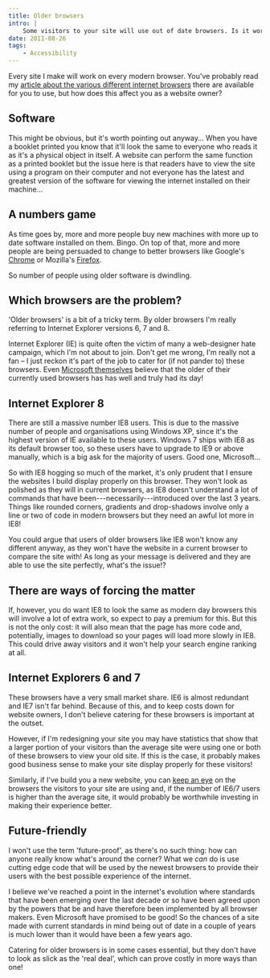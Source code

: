 ```yaml
---
title: Older browsers
intro: |
    Some visitors to your site will use out of date browsers. Is it worth catering for these visitors? Here's how to make an informed decision.
date: 2011-08-26
tags:
    - Accessibility
---
```


Every site I make will work on every modern browser. You've probably read my [article about the various different internet browsers](/resources/whats-in-a-browser) there are available for you to use, but how does this affect you as a website owner?


## Software

This might be obvious, but it's worth pointing out anyway… When you have a booklet printed you know that it'll look the same to everyone who reads it as it's a physical object in itself. A website can perform the same function as a printed booklet but the issue here is that readers have to view the site using a program on their computer and not everyone has the latest and greatest version of the software for viewing the internet installed on their machine…


## A numbers game

As time goes by, more and more people buy new machines with more up to date software installed on them. Bingo. On top of that, more and more people are being persuaded to change to better browsers like Google's [Chrome](https://www.google.com/chrome/) or Mozilla's [Firefox](https://www.mozilla.org/firefox/new/).

So number of people using older software is dwindling.


## Which browsers are the problem?

'Older browsers' is a bit of a tricky term. By older browsers I'm really referring to Internet Explorer versions 6, 7 and 8.

Internet Explorer (IE) is quite often the victim of many a web-designer hate campaign, which I'm not about to join. Don't get me wrong, I'm really not a fan – I just reckon it's part of the job to cater for (if not pander to) these browsers. Even [Microsoft themselves](//www.ie6death.com/) believe that the older of their currently used browsers has has well and truly had its day!


## Internet Explorer 8

There are still a massive number IE8 users. This is due to the massive number of people and organisations using Windows XP, since it's the highest version of IE available to these users. Windows 7 ships with IE8 as its default browser too, so these users have to upgrade to IE9 or above manually, which is a big ask for the majority of users. Good one, Microsoft…

So with IE8 hogging so much of the market, it's only prudent that I ensure the websites I build display properly on this browser. They won't look as polished as they will in current browsers, as IE8 doesn't understand a lot of commands that have been---necessarily---introduced over the last 3 years. Things like rounded corners, gradients and drop-shadows involve only a line or two of code in modern browsers but they need an awful lot more in IE8!

You could argue that users of older browsers like IE8 won't know any different anyway, as they won't have the website in a current browser to compare the site with! As long as your message is delivered and they are able to use the site perfectly, what's the issue!?


## There are ways of forcing the matter

If, however, you do want IE8 to look the same as modern day browsers this will involve a lot of extra work, so expect to pay a premium for this. But this is not the only cost: it will also mean that the page has more code and, potentially, images to download so your pages will load more slowly in IE8. This could drive away visitors and it won't help your search engine ranking at all.


## Internet Explorers 6 and 7

These browsers have a very small market share. IE6 is almost redundant and IE7 isn't far behind. Because of this, and to keep costs down for website owners, I don't believe catering for these browsers is important at the outset.

However, if I'm redesigning your site you may have statistics that show that a larger portion of your visitors than the average site were using one or both of these browsers to view your old site. If this is the case, it probably makes good business sense to make your site display properly for these visitors!

Similarly, if I've build you a new website, you can [keep an eye](/resources/google-analytics) on the browsers the visitors to your site are using and, if the number of IE6/7 users is higher than the average site, it would probably be worthwhile investing in making their experience better.


## Future-friendly

I won't use the term 'future-proof', as there's no such thing: how can anyone really know what's around the corner? What we _can_ do is use cutting edge code that will be used by the newest browsers to provide their users with the best possible experience of the internet.

I believe we've reached a point in the internet's evolution where standards that have been emerging over the last decade or so have been agreed upon by the powers that be and have therefore been implemented by all browser makers. Even Microsoft have promised to be good! So the chances of a site made with current standards in mind being out of date in a couple of years is much lower than it would have been a few years ago.

Catering for older browsers is in some cases essential, but they don't have to look as slick as the 'real deal', which can prove costly in more ways than one!
